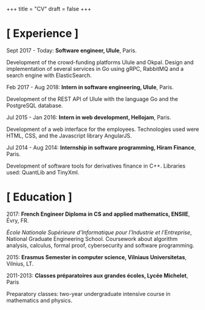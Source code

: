 +++
title = "CV"
draft = false
+++

# [ Experience ]

Sept 2017 - Today: **Software engineer, Ulule**, Paris.

Development of the crowd-funding platforms Ulule and Okpal. Design and
implementation of several services in Go using gRPC, RabbitMQ and a
search engine with ElasticSearch.

Feb 2017 - Aug 2018: **Intern in software engineering, Ulule**, Paris.

Development of the REST API of Ulule with the language Go and the
PostgreSQL database.

Jul 2015 - Jan 2016: **Intern in web development, Hellojam**, Paris.

Development of a web interface for the employees. Technologies used were
HTML, CSS, and the Javascript library AngularJS.

Jul 2014 - Aug 2014: **Internship in software programming, Hiram
Finance**, Paris.

Development of software tools for derivatives finance in C++. Libraries
used: QuantLib and TinyXml.

# [ Education ]

2017: **French Engineer Diploma in CS and applied mathematics, ENSIIE**,
Évry, FR.

*École Nationale Supérieure d’Informatique pour l’Industrie et
l’Entreprise*, National Graduate Engineering School. Coursework about
algorithm analysis, calculus, formal proof, cybersecurity and software
programming.

2015: **Erasmus Semester in computer science, Vilniaus Universitetas**,
Vilnius, LT.

2011-2013: **Classes préparatoires aux grandes écoles, Lycée Michelet**,
Paris

Preparatory classes: two-year undergraduate intensive course in
mathematics and physics.
